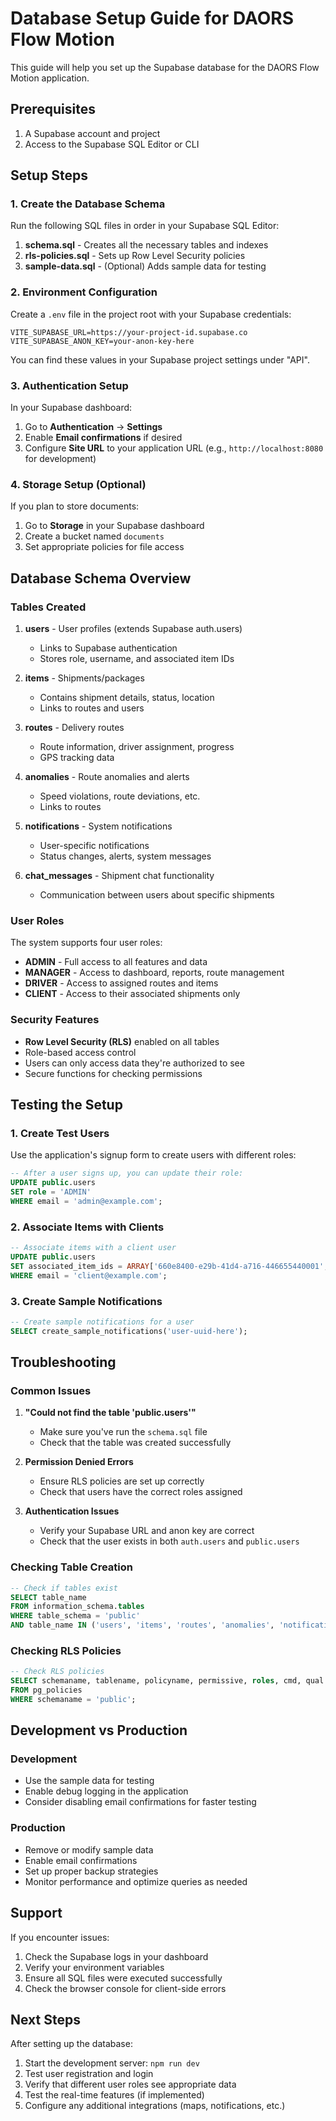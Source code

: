 # Database Setup Guide for DAORS Flow Motion

This guide will help you set up the Supabase database for the DAORS Flow Motion application.

## Prerequisites

1. A Supabase account and project
2. Access to the Supabase SQL Editor or CLI

## Setup Steps

### 1. Create the Database Schema

Run the following SQL files in order in your Supabase SQL Editor:

1. **schema.sql** - Creates all the necessary tables and indexes
2. **rls-policies.sql** - Sets up Row Level Security policies
3. **sample-data.sql** - (Optional) Adds sample data for testing

### 2. Environment Configuration

Create a `.env` file in the project root with your Supabase credentials:

```env
VITE_SUPABASE_URL=https://your-project-id.supabase.co
VITE_SUPABASE_ANON_KEY=your-anon-key-here
```

You can find these values in your Supabase project settings under "API".

### 3. Authentication Setup

In your Supabase dashboard:

1. Go to **Authentication** → **Settings**
2. Enable **Email confirmations** if desired
3. Configure **Site URL** to your application URL (e.g., `http://localhost:8080` for development)

### 4. Storage Setup (Optional)

If you plan to store documents:

1. Go to **Storage** in your Supabase dashboard
2. Create a bucket named `documents`
3. Set appropriate policies for file access

## Database Schema Overview

### Tables Created

1. **users** - User profiles (extends Supabase auth.users)
   - Links to Supabase authentication
   - Stores role, username, and associated item IDs

2. **items** - Shipments/packages
   - Contains shipment details, status, location
   - Links to routes and users

3. **routes** - Delivery routes
   - Route information, driver assignment, progress
   - GPS tracking data

4. **anomalies** - Route anomalies and alerts
   - Speed violations, route deviations, etc.
   - Links to routes

5. **notifications** - System notifications
   - User-specific notifications
   - Status changes, alerts, system messages

6. **chat_messages** - Shipment chat functionality
   - Communication between users about specific shipments

### User Roles

The system supports four user roles:

- **ADMIN** - Full access to all features and data
- **MANAGER** - Access to dashboard, reports, route management
- **DRIVER** - Access to assigned routes and items
- **CLIENT** - Access to their associated shipments only

### Security Features

- **Row Level Security (RLS)** enabled on all tables
- Role-based access control
- Users can only access data they're authorized to see
- Secure functions for checking permissions

## Testing the Setup

### 1. Create Test Users

Use the application's signup form to create users with different roles:

```sql
-- After a user signs up, you can update their role:
UPDATE public.users 
SET role = 'ADMIN' 
WHERE email = 'admin@example.com';
```

### 2. Associate Items with Clients

```sql
-- Associate items with a client user
UPDATE public.users 
SET associated_item_ids = ARRAY['660e8400-e29b-41d4-a716-446655440001', '660e8400-e29b-41d4-a716-446655440002']
WHERE email = 'client@example.com';
```

### 3. Create Sample Notifications

```sql
-- Create sample notifications for a user
SELECT create_sample_notifications('user-uuid-here');
```

## Troubleshooting

### Common Issues

1. **"Could not find the table 'public.users'"**
   - Make sure you've run the `schema.sql` file
   - Check that the table was created successfully

2. **Permission Denied Errors**
   - Ensure RLS policies are set up correctly
   - Check that users have the correct roles assigned

3. **Authentication Issues**
   - Verify your Supabase URL and anon key are correct
   - Check that the user exists in both `auth.users` and `public.users`

### Checking Table Creation

```sql
-- Check if tables exist
SELECT table_name 
FROM information_schema.tables 
WHERE table_schema = 'public' 
AND table_name IN ('users', 'items', 'routes', 'anomalies', 'notifications', 'chat_messages');
```

### Checking RLS Policies

```sql
-- Check RLS policies
SELECT schemaname, tablename, policyname, permissive, roles, cmd, qual 
FROM pg_policies 
WHERE schemaname = 'public';
```

## Development vs Production

### Development
- Use the sample data for testing
- Enable debug logging in the application
- Consider disabling email confirmations for faster testing

### Production
- Remove or modify sample data
- Enable email confirmations
- Set up proper backup strategies
- Monitor performance and optimize queries as needed

## Support

If you encounter issues:

1. Check the Supabase logs in your dashboard
2. Verify your environment variables
3. Ensure all SQL files were executed successfully
4. Check the browser console for client-side errors

## Next Steps

After setting up the database:

1. Start the development server: `npm run dev`
2. Test user registration and login
3. Verify that different user roles see appropriate data
4. Test the real-time features (if implemented)
5. Configure any additional integrations (maps, notifications, etc.)